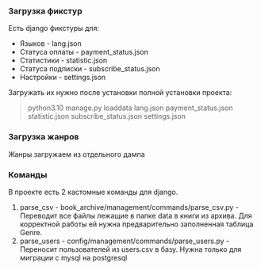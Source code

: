 ### Загрузка фикстур
Есть django фикстуры для:

* Языков - lang.json
* Статуса оплаты - payment_status.json
* Статистики - statistic.json
* Статуса подписки - subscribe_status.json
* Настройки - settings.json

 Загружать их нужно после установки полной установки проекта: 
 > python3.10 manage.py loaddata lang.json payment_status.json statistic.json subscribe_status.json settings.json

### Загрузка жанров
Жанры загружаем из отдельного дампа
> 
 
### Команды
В проекте есть 2 кастомные команды для django.

1. parse_csv - book_archive/management/commands/parse_csv.py - Переводит все файлы лежащие в папке data в книги из архива. 
Для корректной работы ей нужна предварительно заполненная таблица Genre.
2. parse_users - config/management/commands/parse_users.py - 
Переносит пользователей из users.csv в базу. Нужна только для миграции с mysql на postgresql
